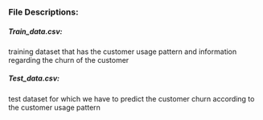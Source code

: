 ### File Descriptions:
##### Train_data.csv:
training dataset that has the customer usage pattern and information regarding the churn of the customer
##### Test_data.csv:
test dataset for which we have to predict the customer churn according to the customer usage pattern

